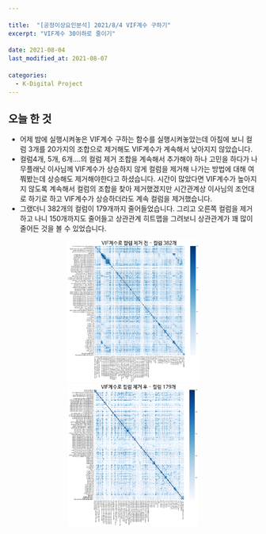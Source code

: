 ```yaml
---

title:  "[공정이상요인분석] 2021/8/4 VIF계수 구하기"
excerpt: "VIF계수 30이하로 줄이기"

date: 2021-08-04
last_modified_at: 2021-08-07

categories:
  - K-Digital Project
---
```


## 오늘 한 것

- 어제 밤에 실행시켜놓은 VIF계수 구하는 함수를 실행시켜놓았는데 아침에 보니 컬럼 3개를 20가지의 조합으로 제거해도 VIF계수가 계속해서 낮아지지 않았습니다.
- 컬럼4개, 5개, 6개....의 컬럼 제거 조합을 계속해서 추가해야 하나 고민을 하다가 나무플래닛 이사님께 VIF계수가 상승하지 않게 컬럼을 제거해 나가는 방법에 대해 여쭤봤는데 상승해도 제거해야한다고 하셨습니다. 시간이 많았다면 VIF계수가 높아지지 않도록 계속해서 컬럼의 조합을 찾아 제거했겠지만 시간관계상 이사님의 조언대로 하기로 하고 VIF계수가 상승하더라도 계속 컬럼을 제거했습니다.
- 그랬더니 382개의 컬럼이 179개까지 줄어들었습니다. 그리고 오른쪽 컬럼을 제거하고 나니 150개까지도 줄어들고 상관관계 히트맵을 그려보니 상관관계가 꽤 많이 줄어든 것을 볼 수 있었습니다.

<div style="text-align:center"><img src="\assets\images\23_K-Digital_Training_Project_1.png" alt="img" style="zoom: 28%;" /><img src="\assets\images\23_K-Digital_Training_Project_2.png" alt="img" style="zoom: 28%;" /></div>